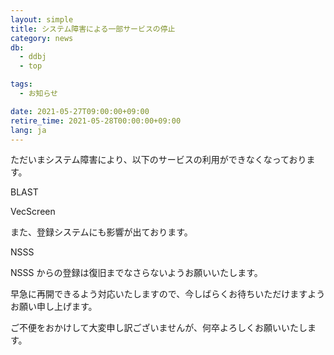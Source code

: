 ```yaml
---
layout: simple
title: システム障害による一部サービスの停止
category: news
db:
  - ddbj
  - top

tags:
  - お知らせ

date: 2021-05-27T09:00:00+09:00
retire_time: 2021-05-28T00:00:00+09:00
lang: ja
---
```


ただいまシステム障害により、以下のサービスの利用ができなくなっております。

BLAST

VecScreen

また、登録システムにも影響が出ております。

NSSS

NSSS からの登録は復旧までなさらないようお願いいたします。

早急に再開できるよう対応いたしますので、今しばらくお待ちいただけますようお願い申し上げます。

ご不便をおかけして大変申し訳ございませんが、何卒よろしくお願いいたします。

